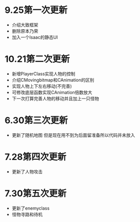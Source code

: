 # 9.25第一次更新
- 介绍大致框架
- 删除原本乃荣
- 加入一个Isaac的静态UI
# 10.21第二次更新
- 新增PlayerClass实现人物的控制
- 介绍CMovingbitmap和CAnimation的区别
- 实现人物上下左右移动(不完善)
- 可修改底层函数实现CAnimation倍数放大
- 下一次打算完善人物的移动并且加上一只怪物
# 6.30第三次更新
- 更新了随机地图 但是现在用不到为后面留准备所以代码并未放入
# 7.28第四次更新
- 更新了人物攻击
# 7.30第五次更新
- 更新了enemyclass
- 怪物寻路和待机